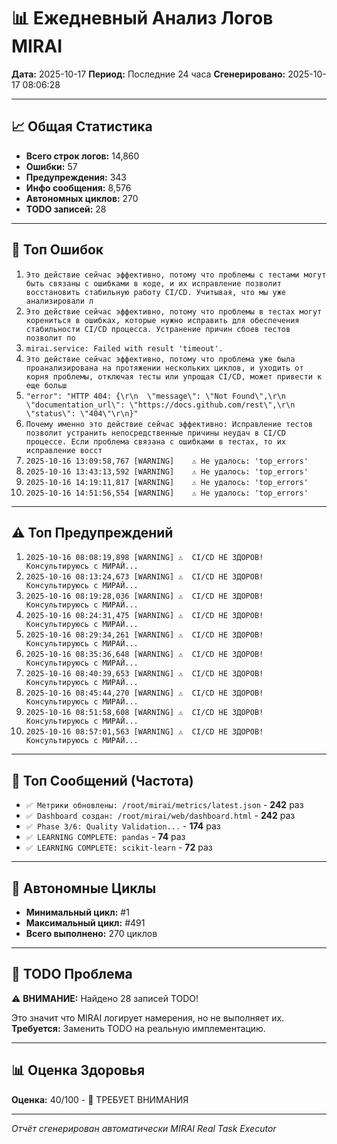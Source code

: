 # 📊 Ежедневный Анализ Логов MIRAI

**Дата:** 2025-10-17
**Период:** Последние 24 часа
**Сгенерировано:** 2025-10-17 08:06:28

---

## 📈 Общая Статистика

- **Всего строк логов:** 14,860
- **Ошибки:** 57
- **Предупреждения:** 343
- **Инфо сообщения:** 8,576
- **Автономных циклов:** 270
- **TODO записей:** 28

---

## 🔴 Топ Ошибок

1. `Это действие сейчас эффективно, потому что проблемы с тестами могут быть связаны с ошибками в коде, и их исправление позволит восстановить стабильную работу CI/CD. Учитывая, что мы уже анализировали л`
2. `Это действие сейчас эффективно, потому что проблемы в тестах могут корениться в ошибках, которые нужно исправить для обеспечения стабильности CI/CD процесса. Устранение причин сбоев тестов позволит по`
3. `mirai.service: Failed with result 'timeout'.`
4. `Это действие сейчас эффективно, потому что проблема уже была проанализирована на протяжении нескольких циклов, и уходить от корня проблемы, отключая тесты или упрощая CI/CD, может привести к еще больш`
5. `"error": "HTTP 404: {\r\n  \"message\": \"Not Found\",\r\n  \"documentation_url\": \"https://docs.github.com/rest\",\r\n  \"status\": \"404\"\r\n}"`
6. `Почему именно это действие сейчас эффективно: Исправление тестов позволит устранить непосредственные причины неудач в CI/CD процессе. Если проблема связана с ошибками в тестах, то их исправление восст`
7. `2025-10-16 13:09:58,767 [WARNING]    ⚠️ Не удалось: 'top_errors'`
8. `2025-10-16 13:43:13,592 [WARNING]    ⚠️ Не удалось: 'top_errors'`
9. `2025-10-16 14:19:11,817 [WARNING]    ⚠️ Не удалось: 'top_errors'`
10. `2025-10-16 14:51:56,554 [WARNING]    ⚠️ Не удалось: 'top_errors'`

---

## ⚠️ Топ Предупреждений

1. `2025-10-16 08:08:19,898 [WARNING] ⚠️  CI/CD НЕ ЗДОРОВ! Консультируюсь с МИРАЙ...`
2. `2025-10-16 08:13:24,673 [WARNING] ⚠️  CI/CD НЕ ЗДОРОВ! Консультируюсь с МИРАЙ...`
3. `2025-10-16 08:19:28,036 [WARNING] ⚠️  CI/CD НЕ ЗДОРОВ! Консультируюсь с МИРАЙ...`
4. `2025-10-16 08:24:31,475 [WARNING] ⚠️  CI/CD НЕ ЗДОРОВ! Консультируюсь с МИРАЙ...`
5. `2025-10-16 08:29:34,261 [WARNING] ⚠️  CI/CD НЕ ЗДОРОВ! Консультируюсь с МИРАЙ...`
6. `2025-10-16 08:35:36,648 [WARNING] ⚠️  CI/CD НЕ ЗДОРОВ! Консультируюсь с МИРАЙ...`
7. `2025-10-16 08:40:39,653 [WARNING] ⚠️  CI/CD НЕ ЗДОРОВ! Консультируюсь с МИРАЙ...`
8. `2025-10-16 08:45:44,270 [WARNING] ⚠️  CI/CD НЕ ЗДОРОВ! Консультируюсь с МИРАЙ...`
9. `2025-10-16 08:51:58,608 [WARNING] ⚠️  CI/CD НЕ ЗДОРОВ! Консультируюсь с МИРАЙ...`
10. `2025-10-16 08:57:01,563 [WARNING] ⚠️  CI/CD НЕ ЗДОРОВ! Консультируюсь с МИРАЙ...`

---

## 💬 Топ Сообщений (Частота)

- `✅ Метрики обновлены: /root/mirai/metrics/latest.json` - **242** раз
- `✅ Dashboard создан: /root/mirai/web/dashboard.html` - **242** раз
- `✅ Phase 3/6: Quality Validation...` - **174** раз
- `✅ LEARNING COMPLETE: pandas` - **74** раз
- `✅ LEARNING COMPLETE: scikit-learn` - **72** раз

---

## 🔄 Автономные Циклы

- **Минимальный цикл:** #1
- **Максимальный цикл:** #491
- **Всего выполнено:** 270 циклов

---

## 🚨 TODO Проблема

⚠️ **ВНИМАНИЕ:** Найдено 28 записей TODO!

Это значит что MIRAI логирует намерения, но не выполняет их.
**Требуется:** Заменить TODO на реальную имплементацию.

---

## 📊 Оценка Здоровья

**Оценка:** 40/100 - 🔴 ТРЕБУЕТ ВНИМАНИЯ

---

*Отчёт сгенерирован автоматически MIRAI Real Task Executor*
